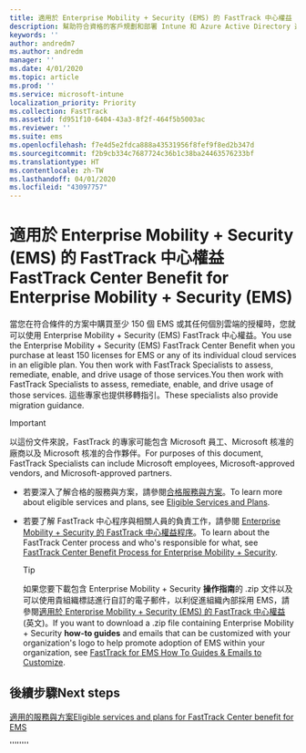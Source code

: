 ```yaml
---
title: 適用於 Enterprise Mobility + Security (EMS) 的 FastTrack 中心權益
description: 幫助符合資格的客戶規劃和部署 Intune 和 Azure Active Directory 進階版的計畫
keywords: ''
author: andredm7
ms.author: andredm
manager: ''
ms.date: 4/01/2020
ms.topic: article
ms.prod: ''
ms.service: microsoft-intune
localization_priority: Priority
ms.collection: FastTrack
ms.assetid: fd951f10-6404-43a3-8f2f-464f5b5003ac
ms.reviewer: ''
ms.suite: ems
ms.openlocfilehash: f7e4d5e2fdca888a43531956f8fef9f8ed2b347d
ms.sourcegitcommit: f2b9cb334c7687724c36b1c38ba24463576233bf
ms.translationtype: HT
ms.contentlocale: zh-TW
ms.lasthandoff: 04/01/2020
ms.locfileid: "43097757"
---
```

# <a name="fasttrack-center-benefit-for-enterprise-mobility--security-ems"></a><span data-ttu-id="1c2de-103">適用於 Enterprise Mobility + Security (EMS) 的 FastTrack 中心權益</span><span class="sxs-lookup"><span data-stu-id="1c2de-103">FastTrack Center Benefit for Enterprise Mobility + Security (EMS)</span></span>

<span data-ttu-id="1c2de-104">當您在符合條件的方案中購買至少 150 個 EMS 或其任何個別雲端的授權時，您就可以使用 Enterprise Mobility + Security (EMS) FastTrack 中心權益。</span><span class="sxs-lookup"><span data-stu-id="1c2de-104">You use the Enterprise Mobility + Security (EMS) FastTrack Center Benefit when you purchase at least 150 licenses for EMS or any of its individual cloud services in an eligible plan.</span></span> <span data-ttu-id="1c2de-105">You then work with FastTrack Specialists to assess, remediate, enable, and drive usage of those services.</span><span class="sxs-lookup"><span data-stu-id="1c2de-105">You then work with FastTrack Specialists to assess, remediate, enable, and drive usage of those services.</span></span> <span data-ttu-id="1c2de-106">這些專家也提供移轉指引。</span><span class="sxs-lookup"><span data-stu-id="1c2de-106">These specialists also provide migration guidance.</span></span> 

> [!IMPORTANT]
> <span data-ttu-id="1c2de-107">以這份文件來說，FastTrack 的專家可能包含 Microsoft 員工、Microsoft 核准的廠商以及 Microsoft 核准的合作夥伴。</span><span class="sxs-lookup"><span data-stu-id="1c2de-107">For purposes of this document, FastTrack Specialists can include Microsoft employees, Microsoft-approved vendors, and Microsoft-approved partners.</span></span>

- <span data-ttu-id="1c2de-108">若要深入了解合格的服務與方案，請參閱[合格服務與方案](M365-eligible-services-and-plans.md)。</span><span class="sxs-lookup"><span data-stu-id="1c2de-108">To learn more about eligible services and plans, see [Eligible Services and Plans](M365-eligible-services-and-plans.md).</span></span>

- <span data-ttu-id="1c2de-109">若要了解 FastTrack 中心程序與相關人員的負責工作，請參閱 [Enterprise Mobility + Security 的 FastTrack 中心權益程序](EMS-fasttrack-process.md)。</span><span class="sxs-lookup"><span data-stu-id="1c2de-109">To learn about the FastTrack Center process and who's responsible for what, see [FastTrack Center Benefit Process for Enterprise Mobility + Security](EMS-fasttrack-process.md).</span></span>

    > [!TIP]
    > <span data-ttu-id="1c2de-110">如果您要下載包含 Enterprise Mobility + Security **操作指南**的 .zip 文件以及可以使用貴組織標誌進行自訂的電子郵件，以利促進組織內部採用 EMS，請參閱[適用於 Enterprise Mobility + Security (EMS) 的 FastTrack 中心權益](https://gallery.technet.microsoft.com/FastTrack-for-EMS-How-To-f170da4c) (英文)。</span><span class="sxs-lookup"><span data-stu-id="1c2de-110">If you want to download a .zip file containing Enterprise Mobility + Security **how-to guides** and emails that can be customized with your organization's logo to help promote adoption of EMS within your organization, see [FastTrack for EMS How To Guides & Emails to Customize](https://gallery.technet.microsoft.com/FastTrack-for-EMS-How-To-f170da4c).</span></span>

## <a name="next-steps"></a><span data-ttu-id="1c2de-111">後續步驟</span><span class="sxs-lookup"><span data-stu-id="1c2de-111">Next steps</span></span>

[<span data-ttu-id="1c2de-112">適用的服務與方案</span><span class="sxs-lookup"><span data-stu-id="1c2de-112">Eligible services and plans for FastTrack Center benefit for EMS</span></span>](M365-eligible-services-and-plans.md)

<span data-ttu-id="1c2de-113">''''</span><span class="sxs-lookup"><span data-stu-id="1c2de-113">''''</span></span>
